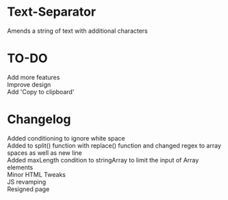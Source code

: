 Text-Separator
==============

Amends a string of text with additional characters

TO-DO
=====
Add more features <br>
Improve design <br>
Add 'Copy to clipboard' <br>

Changelog
=========
Added conditioning to ignore white space <br>
Added to split() function with replace() function and changed regex to array spaces as well as new line <br>
Added maxLength condition to stringArray to limit the input of Array elements <br>
Minor HTML Tweaks <br>
JS revamping <br>
Resigned page <br>
